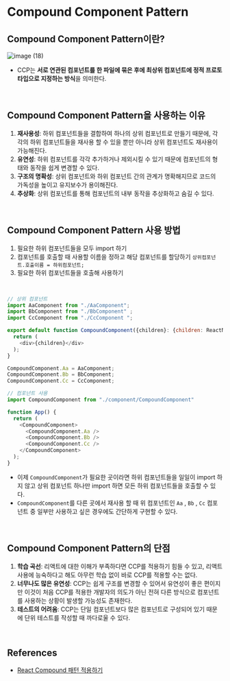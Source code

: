 # Compound Component Pattern
## Compound Component Pattern이란?
![image (18)](https://github.com/heereal/Frontend_Dev_Articles/assets/117061017/e3759b9d-52fc-4ec6-9a2b-ae5ac6d2f697)

- CCP는 **서로 연관된 컴포넌트를 한 파일에 묶은 후에 최상위 컴포넌트에 정적 프로토타입으로 지정하는 방식**을 의미한다.

<br/>

## Compound Component Pattern을 사용하는 이유
1. **재사용성**: 하위 컴포넌트들을 결합하여 하나의 상위 컴포넌트로 만들기 때문에, 각각의 하위 컴포넌트들을 재사용 할 수 있을 뿐만 아니라 상위 컴포넌트도 재사용이 가능해진다.
2. **유연성**: 하위 컴포넌트를 각각 추가하거나 제외시킬 수 있기 때문에 컴포넌트의 형태와 동작을 쉽게 변경할 수 있다.
3. **구조의 명확성**: 상위 컴포넌트와 하위 컴포넌트 간의 관계가 명확해지므로 코드의 가독성을 높이고 유지보수가 용이해진다.
4. **추상화**: 상위 컴포넌트를 통해 컴포넌트의 내부 동작을 추상화하고 숨길 수 있다.

<br/>

## Compound Component Pattern 사용 방법
1. 필요한 하위 컴포넌트들을 모두 import 하기
2. 컴포넌트를 호출할 때 사용할 이름을 정하고 해당 컴포넌트를 할당하기 `상위컴포넌트.호출이름 = 하위컴포넌트;`
3. 필요한 하위 컴포넌트들을 호출해 사용하기

<br/>

```javascript
// 상위 컴포넌트
import AaComponent from "./AaComponent";
import BbComponent from "./BbComponent" ;
import CcComponent from "./CcComponent ";

export default function CompoundComponent({children}: {children: ReactNode}) {
  return (
    <div>{children}</div>
  );
}

CompoundComponent.Aa = AaComponent;
CompoundComponent.Bb = BbComponent;
CompoundComponent.Cc = CcComponent;

// 컴포넌트 사용
import CompoundComponent from "./component/CompoundComponent"

function App() {
  return (
    <CompoundComponent>
      <CompoundComponent.Aa />
      <CompoundComponent.Bb />
      <CompoundComponent.Cc />
    </CompoundComponent>
  );
}
```
- 이제 `CompoundComponent`가 필요한 곳이라면 하위 컴포넌트들을 일일이 import 하지 않고 상위 컴포넌트 하나만 import 하면 모든 하위 컴포넌트들을 호출할 수 있다.
- `CompoundComponent`를 다른 곳에서 재사용 할 때 위 컴포넌트인 `Aa` , `Bb` , `Cc` 컴포넌트 중 일부만 사용하고 싶은 경우에도 간단하게 구현할 수 있다.
  
<br/>

## Compound Component Pattern의 단점
1. **학습 곡선**: 리액트에 대한 이해가 부족하다면 CCP를 적용하기 힘들 수 있고, 리액트 사용에 능숙하다고 해도 아무런 학습 없이 바로 CCP를 적용할 수는 없다.
2. **너무나도 많은 유연성**: CCP는 쉽게 구조를 변경할 수 있어서 유연성이 좋은 편이지만 이것이 처음 CCP를 적용한 개발자의 의도가 아닌 전혀 다른 방식으로 컴포넌트를 사용하는 상황이 발생할 가능성도 존재한다.
3. **테스트의 어려움**: CCP는 단일 컴포넌트보다 많은 컴포넌트로 구성되어 있기 때문에 단위 테스트를 작성할 때 까다로울 수 있다.

<br/>

## References
- [React Compound 패턴 적용하기](https://velog.io/@junhopportunity/React-Compound-%ED%8C%A8%ED%84%B4-%EC%A0%81%EC%9A%A9%ED%95%98%EA%B8%B0)
